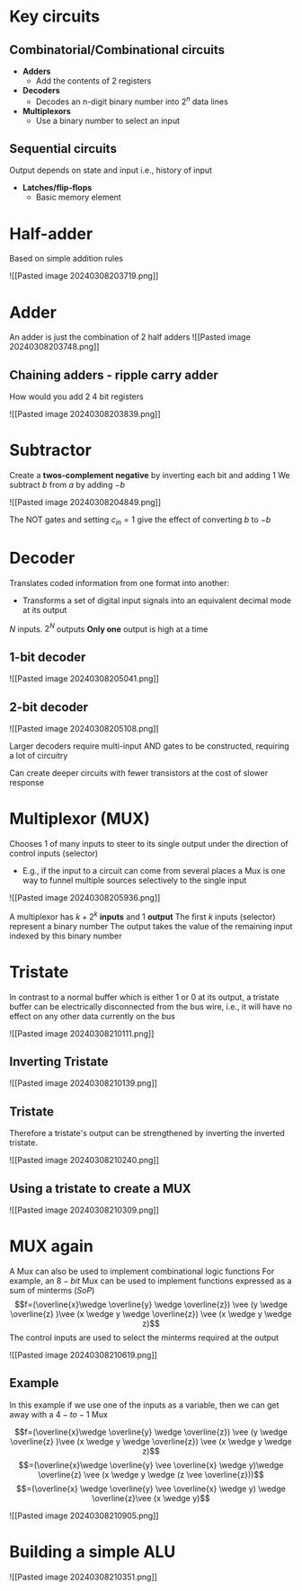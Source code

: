 # Key circuits
## Combinatorial/Combinational circuits
- **Adders**
	- Add the contents of $2$ registers
- **Decoders**
	- Decodes an n-digit binary number into $2^n$ data lines
- **Multiplexors**
	- Use a binary number to select an input

## Sequential circuits
Output depends on state and input i.e., history of input
- **Latches/flip-flops**
	- Basic memory element

# Half-adder
Based on simple addition rules

![[Pasted image 20240308203719.png]]

# Adder
An adder is just the combination of $2$ half adders
![[Pasted image 20240308203748.png]]

## Chaining adders - ripple carry adder
How would you add $2$ $4$ bit registers

![[Pasted image 20240308203839.png]]

# Subtractor
Create a **twos-complement negative** by inverting each bit and adding 1
We subtract $b$ from $a$ by adding $-b$

![[Pasted image 20240308204849.png]]

The NOT gates and setting $c_{in}=1$ give the effect of converting $b$ to $-b$

# Decoder
Translates coded information from one format into another:
- Transforms a set of digital input signals into an equivalent decimal mode at its output

$N$ inputs. $2^N$ outputs
**Only one** output is high at a time

## 1-bit decoder

![[Pasted image 20240308205041.png]]

## 2-bit decoder

![[Pasted image 20240308205108.png]]


Larger decoders require multi-input AND gates to be constructed, requiring a lot of circuitry

Can create deeper circuits with fewer transistors at the cost of slower response

# Multiplexor (MUX)
Chooses $1$ of many inputs to steer to its single output under the direction of control inputs (selector)
- E.g., if the input to a circuit can come from several places a Mux is one way to funnel multiple sources selectively to the single input

![[Pasted image 20240308205936.png]]

A multiplexor has $k+2^k$ **inputs** and $1$ **output**
The first $k$ inputs (selector) represent a binary number
The output takes the value of the remaining input indexed by this binary number

# Tristate
In contrast to a normal buffer which is either $1$ or $0$ at its output, a tristate buffer can be electrically disconnected from the bus wire, i.e., it will have no effect on any other data currently on the bus

![[Pasted image 20240308210111.png]]

## Inverting Tristate 

![[Pasted image 20240308210139.png]]

## Tristate
Therefore a tristate's output can be strengthened by inverting the inverted tristate.

![[Pasted image 20240308210240.png]]

## Using a tristate to create a MUX

![[Pasted image 20240308210309.png]]

# MUX again
A Mux can also be used to implement combinational logic functions
For example, an $8-bit$ Mux can be used to implement functions expressed as a sum of minterms $(SoP)$
$$f=(\overline{x}\wedge \overline{y} \wedge \overline{z}) \vee (y \wedge \overline{z} )\vee (x \wedge y \wedge \overline{z}) \vee (x \wedge y \wedge z)$$
The control inputs are used to select the minterms required at the output

![[Pasted image 20240308210619.png]]

## Example
In this example if we use one of the inputs as a variable, then we can get away with a $4-to-1$ Mux

$$f=(\overline{x}\wedge \overline{y} \wedge \overline{z}) \vee (y \wedge \overline{z} )\vee (x \wedge y \wedge \overline{z}) \vee (x \wedge y \wedge z)$$
$$=(\overline{x}\wedge \overline{y} \vee \overline{x} \wedge y)\wedge \overline{z} \vee (x \wedge y \wedge (z \vee \overline{z}))$$
$$=(\overline{x} \wedge \overline{y} \vee \overline{x} \wedge y) \wedge \overline{z}\vee (x \wedge y)$$

![[Pasted image 20240308210905.png]]

# Building a simple ALU

![[Pasted image 20240308210351.png]]

